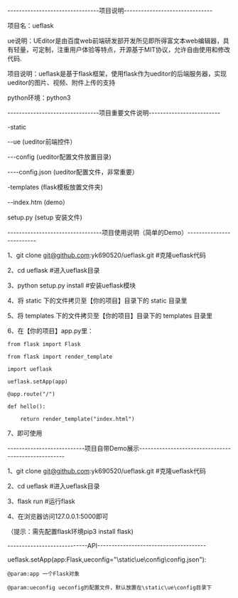 --------------------------------项目说明-------------------------------

项目名：ueflask

ue说明：UEditor是由百度web前端研发部开发所见即所得富文本web编辑器，具有轻量，可定制，注重用户体验等特点，开源基于MIT协议，允许自由使用和修改代码.

项目说明：ueflask是基于flask框架，使用flask作为ueditor的后端服务器，实现ueditor的图片、视频、附件上传的支持

python环境：python3

--------------------------------项目重要文件说明-------------------------

-static

--ue       (ueditor前端控件）

---config   (ueditor配置文件放置目录)

----config.json   (ueditor配置文件，非常重要）


-templates           (flask模板放置文件夹)

--index.htm       (demo）


setup.py    (setup 安装文件)

---------------------------------项目使用说明（简单的Demo）-------------------------

1、git clone git@github.com:yk690520/ueflask.git           #克隆ueflask代码

2、cd ueflask                 #进入ueflask目录

3、python setup.py install            #安装ueflask模块

4、将 static 下的文件拷贝至【你的项目】目录下的 static 目录里

5、将 templates 下的文件拷贝至【你的项目】目录下的 templates 目录里

6、在【你的项目】app.py里：

    from flask import Flask

    from flask import render_template

    import ueflask

    ueflask.setApp(app)

    @app.route("/")

    def hello():

        return render_template("index.html")


7、即可使用

---------------------------项目自带Demo展示----------------------------------------------------

1、git clone git@github.com:yk690520/ueflask.git           #克隆ueflask代码

2、cd ueflask                     #进入ueflask目录

3、flask run                       #运行flask

4、在浏览器访问127.0.0.1:5000即可

（提示：需先配置flask环境pip3 install flask)

----------------------------API--------------------------------------

ueflask.setApp(app:Flask,ueconfig="\static\ue\config\config.json"):

    @param:app 一个Flask对象

    @param:ueconfig ueconfig的配置文件，默认放置在\static\ue\config目录下

